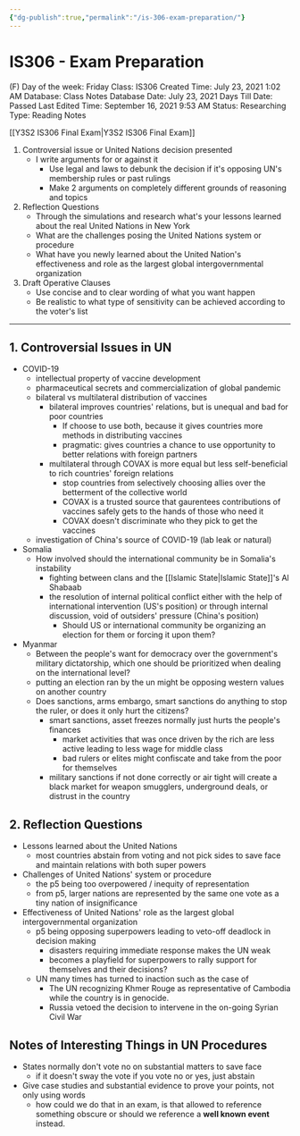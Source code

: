 ```yaml
---
{"dg-publish":true,"permalink":"/is-306-exam-preparation/"}
---
```


# IS306 - Exam Preparation

(F) Day of the week: Friday
Class: IS306
Created Time: July 23, 2021 1:02 AM
Database: Class Notes Database
Date: July 23, 2021
Days Till Date: Passed
Last Edited Time: September 16, 2021 9:53 AM
Status: Researching
Type: Reading Notes

[[Y3S2 IS306 Final Exam\|Y3S2 IS306 Final Exam]] 

1. Controversial issue or United Nations decision presented
    - I write arguments for or against it
        - Use legal and laws to debunk the decision if it's opposing UN's membership rules or past rulings
        - Make 2 arguments on completely different grounds of reasoning and topics
2. Reflection Questions
    - Through the simulations and research what's your lessons learned about the real United Nations in New York
    - What are the challenges posing the United Nations system or procedure
    - What have you newly learned about the United Nation's effectiveness and role as the largest global intergovernmental organization
3. Draft Operative Clauses
    - Use concise and to clear wording of what you want happen
    - Be realistic to what type of sensitivity can be achieved according to the voter's list

---

## 1. Controversial Issues in UN

- COVID-19
    - intellectual property of vaccine development
    - pharmaceutical secrets and commercialization of global pandemic
    - bilateral vs multilateral distribution of vaccines
        - bilateral improves countries' relations, but is unequal and bad for poor countries
            - If choose to use both, because it gives countries more methods in distributing vaccines
            - pragmatic: gives countries a chance to use opportunity to better relations with foreign partners
        - multilateral through COVAX is more equal but less self-beneficial to rich countries' foreign relations
            - stop countries from selectively choosing allies over the betterment of the collective world
            - COVAX is a trusted source that gaurentees contributions of vaccines safely gets to the hands of those who need it
            - COVAX doesn't discriminate who they pick to get the vaccines
    - investigation of China's source of COVID-19 (lab leak or natural)
- Somalia
    - How involved should the international community be in Somalia's instability
        - fighting between clans and the [[Islamic State\|Islamic State]]'s Al Shabaab
        - the resolution of internal political conflict either with the help of international intervention (US's position) or through internal discussion, void of outsiders' pressure (China's position)
            - Should US or international community be organizing an election for them or forcing it upon them?
- Myanmar
    - Between the people's want for democracy over the government's military dictatorship, which one should be prioritized when dealing on the international level?
    - putting an election ran by the un might be opposing western values on another country
    - Does sanctions, arms embargo, smart sanctions do anything to stop the ruler, or does it only hurt the citizens?
        - smart sanctions, asset freezes normally just hurts the people's finances
            - market activities that was once driven by the rich are less active leading to less wage for middle class
            - bad rulers or elites might confiscate and take from the poor for themselves
        - military sanctions if not done correctly or air tight will create a black market for weapon smugglers, underground deals, or distrust in the country

## 2. Reflection Questions

- Lessons learned about the United Nations
    - most countries abstain from voting and not pick sides to save face and maintain relations with both super powers
- Challenges of United Nations' system or procedure
    - the p5 being too overpowered / inequity of representation
    -  from p5, larger nations are represented by the same one vote as a tiny nation of insignificance
- Effectiveness of United Nations' role as the largest global intergovernmental organization
    - p5 being opposing superpowers leading to veto-off deadlock in decision making
        - disasters requiring immediate response makes the UN weak
        - becomes a playfield for superpowers to rally support for themselves and their decisions?
    - UN many times has turned to inaction such as the case of
        - The UN recognizing Khmer Rouge as representative of Cambodia while the country is in genocide.
        - Russia vetoed the decision to intervene in the on-going Syrian Civil War

## Notes of Interesting Things in UN Procedures

- States normally don't vote no on substantial matters to save face
    - if it doesn't sway the vote if you vote no or yes, just abstain
- Give case studies and substantial evidence to prove your points, not only using words
    - how could we do that in an exam, is that allowed to reference something obscure or should we reference a **well known event** instead.